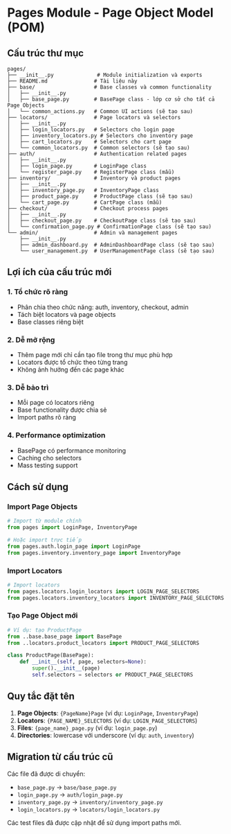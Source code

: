 # Pages Module - Page Object Model (POM)

## Cấu trúc thư mục

```
pages/
├── __init__.py              # Module initialization và exports
├── README.md               # Tài liệu này
├── base/                   # Base classes và common functionality
│   ├── __init__.py
│   ├── base_page.py        # BasePage class - lớp cơ sở cho tất cả Page Objects
│   └── common_actions.py   # Common UI actions (sẽ tạo sau)
├── locators/               # Page locators và selectors
│   ├── __init__.py
│   ├── login_locators.py   # Selectors cho login page
│   ├── inventory_locators.py # Selectors cho inventory page
│   ├── cart_locators.py    # Selectors cho cart page
│   └── common_locators.py  # Common selectors (sẽ tạo sau)
├── auth/                   # Authentication related pages
│   ├── __init__.py
│   ├── login_page.py       # LoginPage class
│   └── register_page.py    # RegisterPage class (mẫu)
├── inventory/              # Inventory và product pages
│   ├── __init__.py
│   ├── inventory_page.py   # InventoryPage class
│   ├── product_page.py     # ProductPage class (sẽ tạo sau)
│   └── cart_page.py        # CartPage class (mẫu)
├── checkout/               # Checkout process pages
│   ├── __init__.py
│   ├── checkout_page.py    # CheckoutPage class (sẽ tạo sau)
│   └── confirmation_page.py # ConfirmationPage class (sẽ tạo sau)
└── admin/                  # Admin và management pages
    ├── __init__.py
    ├── admin_dashboard.py  # AdminDashboardPage class (sẽ tạo sau)
    └── user_management.py  # UserManagementPage class (sẽ tạo sau)
```

## Lợi ích của cấu trúc mới

### 1. **Tổ chức rõ ràng**
- Phân chia theo chức năng: auth, inventory, checkout, admin
- Tách biệt locators và page objects
- Base classes riêng biệt

### 2. **Dễ mở rộng**
- Thêm page mới chỉ cần tạo file trong thư mục phù hợp
- Locators được tổ chức theo từng trang
- Không ảnh hưởng đến các page khác

### 3. **Dễ bảo trì**
- Mỗi page có locators riêng
- Base functionality được chia sẻ
- Import paths rõ ràng

### 4. **Performance optimization**
- BasePage có performance monitoring
- Caching cho selectors
- Mass testing support

## Cách sử dụng

### Import Page Objects
```python
# Import từ module chính
from pages import LoginPage, InventoryPage

# Hoặc import trực tiếp
from pages.auth.login_page import LoginPage
from pages.inventory.inventory_page import InventoryPage
```

### Import Locators
```python
# Import locators
from pages.locators.login_locators import LOGIN_PAGE_SELECTORS
from pages.locators.inventory_locators import INVENTORY_PAGE_SELECTORS
```

### Tạo Page Object mới
```python
# Ví dụ: tạo ProductPage
from ..base.base_page import BasePage
from ..locators.product_locators import PRODUCT_PAGE_SELECTORS

class ProductPage(BasePage):
    def __init__(self, page, selectors=None):
        super().__init__(page)
        self.selectors = selectors or PRODUCT_PAGE_SELECTORS
```

## Quy tắc đặt tên

1. **Page Objects**: `{PageName}Page` (ví dụ: `LoginPage`, `InventoryPage`)
2. **Locators**: `{PAGE_NAME}_SELECTORS` (ví dụ: `LOGIN_PAGE_SELECTORS`)
3. **Files**: `{page_name}_page.py` (ví dụ: `login_page.py`)
4. **Directories**: lowercase với underscore (ví dụ: `auth`, `inventory`)

## Migration từ cấu trúc cũ

Các file đã được di chuyển:
- `base_page.py` → `base/base_page.py`
- `login_page.py` → `auth/login_page.py`
- `inventory_page.py` → `inventory/inventory_page.py`
- `login_locators.py` → `locators/login_locators.py`

Các test files đã được cập nhật để sử dụng import paths mới. 